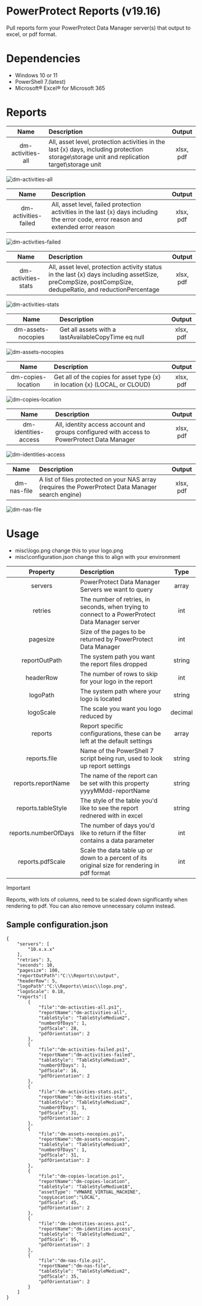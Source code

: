 # PowerProtect Reports (v19.16)
Pull reports form your PowerProtect Data Manager server(s) that output to excel, or pdf format.

# Dependencies
- Windows 10 or 11
- PowerShell 7.(latest)
- Microsoft® Excel® for Microsoft 365

# Reports
| Name                 | Description                                                                                                                                            | Output    |
|:--------------------:|:-------------------------------------------------------------------------------------------------------------------------------------------------------|:---------:|
| dm-activities-all    | All, asset level, protection activities in the last {x} days, including protection storage\storage unit and replication target\storage unit            | xlsx, pdf |

![dm-activities-all](/Assets/dm-activities-all.png)

| Name                 | Description                                                                                                                                            | Output    |
|:--------------------:|:-------------------------------------------------------------------------------------------------------------------------------------------------------|:---------:|
| dm-activities-failed | All, asset level, failed protection activities in the last {x} days including the error code, error reason and extended error reason                   | xlsx, pdf |

![dm-activities-failed](/Assets/dm-activities-failed.png)

| Name                 | Description                                                                                                                                            | Output    |
|:--------------------:|:-------------------------------------------------------------------------------------------------------------------------------------------------------|:---------:|
| dm-activities-stats  | All, asset level, protection activity status in the last {x} days including assetSize, preCompSize, postCompSize, dedupeRatio, and reductionPercentage | xlsx, pdf |

![dm-activities-stats](/Assets/dm-activities-stats.png)

| Name                 | Description                                                                                                                                            | Output    |
|:--------------------:|:-------------------------------------------------------------------------------------------------------------------------------------------------------|:---------:|
| dm-assets-nocopies   | Get all assets with a lastAvailableCopyTime eq null                                                                                                    | xlsx, pdf |

![dm-assets-nocopies](/Assets/dm-assets-nocopies.png)

| Name                 | Description                                                                                                                                            | Output    |
|:--------------------:|:-------------------------------------------------------------------------------------------------------------------------------------------------------|:---------:|
| dm-copies-location   | Get all of the copies for asset type {x} in location {x} (LOCAL, or CLOUD)                                                                             | xlsx, pdf |

![dm-copies-location](/Assets/dm-copies-location.png)

| Name                 | Description                                                                                                                                            | Output    |
|:--------------------:|:-------------------------------------------------------------------------------------------------------------------------------------------------------|:---------:|
| dm-identities-access | All, identity access account and groups configured with access to PowerProtect Data Manager                                                            | xlsx, pdf |

![dm-identities-access](/Assets/dm-identities-access.png)

| Name                 | Description                                                                                                                                            | Output    |
|:--------------------:|:-------------------------------------------------------------------------------------------------------------------------------------------------------|:---------:|
| dm-nas-file          | A list of files protected on your NAS array (requires the PowerProtect Data Manager search engine)                                                     | xlsx, pdf |

![dm-nas-file](/Assets/dm-nas-file.png)

# Usage
- misc\logo.png change this to your logo.png
- misc\configuration.json change this to align with your environment

| Property             | Description                                                                                       | Type    |
|:--------------------:|:--------------------------------------------------------------------------------------------------|:-------:|
| servers              | PowerProtect Data Manager Servers we want to query                                                | array   |
| retries              | The number of retries, in seconds, when trying to connect to a PowerProtect Data Manager server   | int     |
| pagesize             | Size of the pages to be returned by PowerProtect Data Manager                                     | int     |
| reportOutPath        | The system path you want the report files dropped                                                 | string  |
| headerRow            | The number of rows to skip for your logo in the report                                            | int     |
| logoPath             | The system path where your logo is located                                                        | string  |
| logoScale            | The scale you want you logo reduced by                                                            | decimal |
| reports              | Report specific configurations, these can be left at the default settings                         | array   |
| reports.file         | Name of the PowerShell 7 script being run, used to look up report settings                        | string  |
| reports.reportName   | The name of the report can be set with this property yyyyMMdd-reportName                          | string  |
| reports.tableStyle   | The style of the table you'd like to see the report rednered with in excel                        | string  |
| reports.numberOfDays | The number of days you'd like to return if the filter contains a data parameter                   | int     |
| reports.pdfScale     | Scale the data table up or down to a percent of its original size for rendering in pdf format     | int     |

> [!IMPORTANT]
> Reports, with lots of columns, need to be scaled down significantly when rendering to pdf. You can also remove unnecessary column instead.

## Sample configuration.json
```
{
    "servers": [
        "10.x.x.x"
    ],
    "retries": 3,
    "seconds": 10,
    "pagesize": 100,
    "reportOutPath":"C:\\Reports\\output",
    "headerRow": 5,
    "logoPath":"C:\\Reports\\misc\\logo.png",
    "logoScale": 0.18,
    "reports":[
        {
            "file":"dm-activities-all.ps1",
            "reportName":"dm-activities-all",
            "tableStyle": "TableStyleMedium2",
            "numberOfDays": 1,
            "pdfScale": 28,
            "pdfOrientation": 2
        },
        {
            "file":"dm-activities-failed.ps1",
            "reportName":"dm-activities-failed",
            "tableStyle": "TableStyleMedium3",
            "numberOfDays": 1,
            "pdfScale": 16,
            "pdfOrientation": 2
        },
        {
            "file":"dm-activities-stats.ps1",
            "reportName":"dm-activities-stats",
            "tableStyle": "TableStyleMedium2",
            "numberOfDays": 1,
            "pdfScale": 31,
            "pdfOrientation": 2
        },
        {
            "file":"dm-assets-nocopies.ps1",
            "reportName":"dm-assets-nocopies",
            "tableStyle": "TableStyleMedium3",
            "numberOfDays": 1,
            "pdfScale": 31,
            "pdfOrientation": 2
        },
        {
            "file":"dm-copies-location.ps1",
            "reportName":"dm-copies-location",
            "tableStyle": "TableStyleMedium18",
            "assetType": "VMWARE_VIRTUAL_MACHINE",
            "copyLocation":"LOCAL",
            "pdfScale": 45,
            "pdfOrientation": 2
        },
        {
            "file":"dm-identities-access.ps1",
            "reportName":"dm-identities-access",
            "tableStyle": "TableStyleMedium2",
            "pdfScale": 95,
            "pdfOrientation": 2
        },
        {
            "file":"dm-nas-file.ps1",
            "reportName":"dm-nas-file",
            "tableStyle": "TableStyleMedium2",
            "pdfScale": 35,
            "pdfOrientation": 2
        }
    ]
}
```
